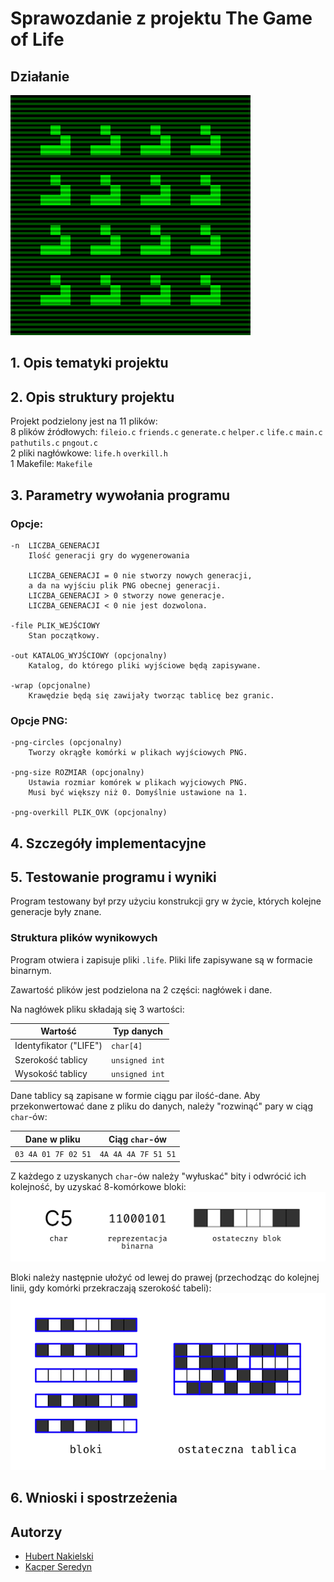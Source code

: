 # Sprawozdanie z projektu The Game of Life

## Działanie
![Game of Life gliders](images/gliders.gif)

## 1. Opis tematyki projektu

## 2. Opis struktury projektu
Projekt podzielony jest na 11 plików:  
8 plików źródłowych: `fileio.c` `friends.c` `generate.c` `helper.c` `life.c` `main.c` `pathutils.c` `pngout.c`  
2 pliki nagłówkowe: `life.h` `overkill.h`  
1 Makefile: `Makefile`  
## 3. Parametry wywołania programu

### Opcje:
    -n  LICZBA_GENERACJI
        Ilość generacji gry do wygenerowania

        LICZBA_GENERACJI = 0 nie stworzy nowych generacji,
        a da na wyjściu plik PNG obecnej generacji.
        LICZBA_GENERACJI > 0 stworzy nowe generacje.
        LICZBA_GENERACJI < 0 nie jest dozwolona.

    -file PLIK_WEJŚCIOWY
        Stan początkowy.

    -out KATALOG_WYJŚCIOWY (opcjonalny)
        Katalog, do którego pliki wyjściowe będą zapisywane.

    -wrap (opcjonalne)
        Krawędzie będą się zawijały tworząc tablicę bez granic.

### Opcje PNG:
    -png-circles (opcjonalny)
        Tworzy okrągłe komórki w plikach wyjściowych PNG.

    -png-size ROZMIAR (opcjonalny)
        Ustawia rozmiar komórek w plikach wyjciowych PNG.
        Musi być większy niż 0. Domyślnie ustawione na 1.

    -png-overkill PLIK_OVK (opcjonalny)
        


## 4. Szczegóły implementacyjne

## 5. Testowanie programu i wyniki

Program testowany był przy użyciu konstrukcji gry w życie, których kolejne generacje były znane.

### Struktura plików wynikowych

Program otwiera i zapisuje pliki `.life`. Pliki life zapisywane są w formacie binarnym.

Zawartość plików jest podzielona na 2 części: nagłówek i dane.

Na nagłówek pliku składają się 3 wartości:

|Wartość|Typ danych|
|-|-|
|Identyfikator ("LIFE")|`char[4]`|
|Szerokość tablicy|`unsigned int`|
|Wysokość tablicy|`unsigned int`|

Dane tablicy są zapisane w formie ciągu par ilość-dane. Aby przekonwertować dane z pliku do danych, należy "rozwinąć" pary w ciąg `char`-ów:

|Dane w pliku|Ciąg `char`-ów|
|-|-|
|`03 4A 01 7F 02 51`|`4A 4A 4A 7F 51 51`|

Z każdego z uzyskanych `char`-ów należy "wyłuskać" bity i odwrócić ich kolejność, by uzyskać 8-komórkowe bloki:
![](images/char_to_block.png)

Bloki należy następnie ułożyć od lewej do prawej (przechodząc do kolejnej linii, gdy komórki przekraczają szerokość tabeli):
![](images/block_to_table.png)

## 6. Wnioski i spostrzeżenia

## Autorzy
* [Hubert Nakielski](https://github.com/nakielsh)
* [Kacper Seredyn](https://github.com/scintilla4evr)